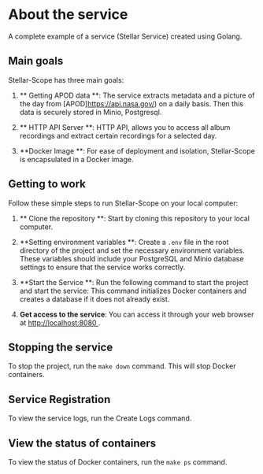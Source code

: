 # About the service

A complete example of a service (Stellar Service) created using Golang.

## Main goals

Stellar-Scope has three main goals:

1. ** Getting APOD data **: The service extracts metadata and a picture of the day from [APOD]https://api.nasa.gov/) on a daily basis.
   Then this data is securely stored in Minio, Postgresql.

2. ** HTTP API Server **: HTTP API, allows you to access all album recordings and extract certain recordings for a selected day.

3. **Docker Image **: For ease of deployment and isolation, Stellar-Scope is encapsulated in a Docker image.

## Getting to work

Follow these simple steps to run Stellar-Scope on your local computer:

1. ** Clone the repository **: Start by cloning this repository to your local computer.

2. **Setting environment variables **: Create a `.env` file in the root directory of the project and set the necessary environment variables.
   These variables should include your PostgreSQL and Minio database settings to ensure that the service works correctly.

3. **Start the Service **: Run the following command to start the project and start the service:
   This command initializes Docker containers and creates a database if it does not already exist.

4. **Get access to the service**: You can access it through your web browser at [http://localhost:8080 ](http://localhost:8080 ).

## Stopping the service

To stop the project, run the `make down` command. This will stop Docker containers.

## Service Registration

To view the service logs, run the Create Logs command.

## View the status of containers
To view the status of Docker containers, run the `make ps` command.